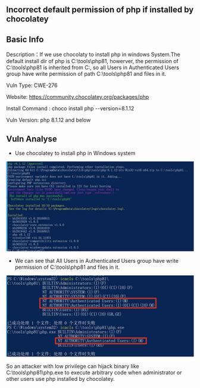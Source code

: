 ## Incorrect default permission of php if installed by chocolatey

## Basic Info

Description：If we use chocolaty to install php in windows System.The default install dir of php is C:\tools\php81, howerver, the permission of C:\tools\php81 is inherited from C:\, so all Users in Authenticated Users group have write permission of  path  C:\tools\php81  and files in it.

Vuln Type: CWE-276

Website: https://community.chocolatey.org/packages/php

Install Command : choco install php --version=8.1.12

Vuln Version:  php 8.1.12 and below

## Vuln Analyse

- Use chocolatey to install php in Windows system

![info1](./pic/info1.jpg)

- We can see that All Users in Authenticated Users group have write permission of C:\tools\php81 and files in it.

![info2](./pic/info2.jpg)

So an attacker with low privilege can hijack binary like C:\tools\php81\php.exe  to execute arbitrary code when administrator or other users use php installed by chocolatey.



